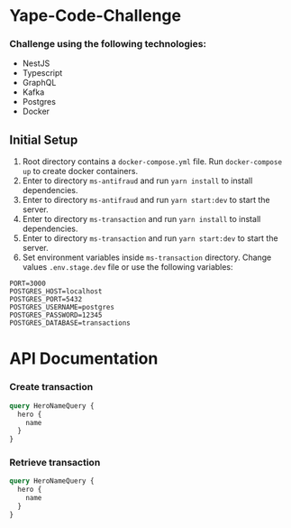 # Yape-Code-Challenge
### Challenge using the following technologies:
- NestJS
- Typescript
- GraphQL
- Kafka
- Postgres
- Docker

## Initial Setup

1. Root directory contains a `docker-compose.yml` file. Run `docker-compose up` to create docker containers.
2. Enter to directory `ms-antifraud` and run `yarn install` to install dependencies.
3. Enter to directory `ms-antifraud` and run `yarn start:dev` to start the server.
4. Enter to directory `ms-transaction` and run `yarn install` to install dependencies.
5. Enter to directory `ms-transaction` and run `yarn start:dev` to start the server.
6. Set environment variables inside `ms-transaction` directory. Change values `.env.stage.dev` file or use the following variables:

```
PORT=3000
POSTGRES_HOST=localhost
POSTGRES_PORT=5432
POSTGRES_USERNAME=postgres
POSTGRES_PASSWORD=12345
POSTGRES_DATABASE=transactions
```

# API Documentation

### Create transaction
```graphql
query HeroNameQuery {
  hero {
    name
  }
}
```


### Retrieve transaction
```graphql
query HeroNameQuery {
  hero {
    name
  }
}
```